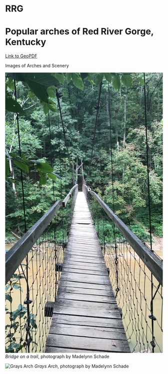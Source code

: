 # RRG
# Popular arches of Red River Gorge, Kentucky

[Link to GeoPDF](basemap/RRGLayout.pdf)


Images of Arches and Scenery

![Bridge](basemap/bridge.jpg)
*Bridge on a trail*, photograph by Madelynn Schade


![Grays Arch](basemap/graysarch.jpg)
*Grays Arch*, photograph by Madelynn Schade

